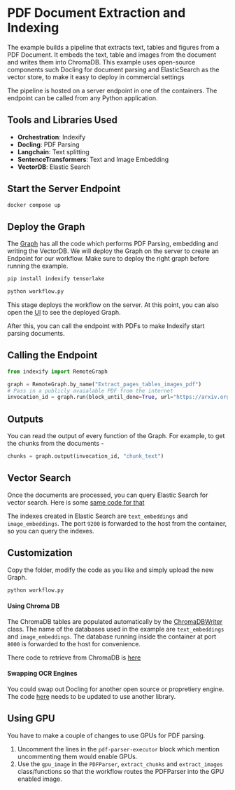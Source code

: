 # PDF Document Extraction and Indexing

The example builds a pipeline that extracts text, tables and figures from a PDF Document. It embeds the text, table and images from the document and writes them into ChromaDB.
This example uses open-source components such Docling for document parsing and ElasticSearch as the vector store, to make it easy to deploy in commercial settings

The pipeline is hosted on a server endpoint in one of the containers. The endpoint can be called from any Python application.

## Tools and Libraries Used 
* **Orchestration**: Indexify
* **Docling**: PDF Parsing
* **Langchain**: Text splitting
* **SentenceTransformers**: Text and Image Embedding
* **VectorDB**: Elastic Search

## Start the Server Endpoint

```bash
docker compose up
```

## Deploy the Graph
The [Graph](workflow.py) has all the code which performs PDF Parsing, embedding and writing the VectorDB. We will deploy the Graph on the server to create an Endpoint for our workflow. 
Make sure to deploy the right graph before running the example.

```bash
pip install indexify tensorlake
```

```bash
python workflow.py
```

This stage deploys the workflow on the server. At this point, you can also open the [UI](http://localhost:8900) to see the deployed Graph.

After this, you can call the endpoint with PDFs to make Indexify start parsing documents.

## Calling the Endpoint 

```python
from indexify import RemoteGraph

graph = RemoteGraph.by_name("Extract_pages_tables_images_pdf")
# Pass in a publicly avaialable PDF from the internet 
invocation_id = graph.run(block_until_done=True, url="https://arxiv.org/pdf/2501.12948")
```

## Outputs 
You can read the output of every function of the Graph. For example, to get the chunks from the documents - 

```python
chunks = graph.output(invocation_id, "chunk_text")
```

## Vector Search

Once the documents are processed, you can query Elastic Search for vector search. Here is some [same code for that](https://github.com/tensorlakeai/indexify/blob/main/examples/pdf_document_extraction/es_retrieve.py)

The indexes created in Elastic Search are `text_embeddings` and `image_embeddings`. The port `9200` is forwarded to the host from the container, so you can query the indexes.


## Customization

Copy the folder, modify the code as you like and simply upload the new Graph.

```bash
python workflow.py
```

#### Using Chroma DB 

The ChromaDB tables are populated automatically by the [ChromaDBWriter](https://github.com/tensorlakeai/indexify/blob/main/examples/pdf_document_extraction/chromadb_writer.py) class.
The name of the databases used in the example are `text_embeddings` and `image_embeddings`. The database running inside the container at port `8000` is forwarded to the host for convenience. 

There code to retrieve from ChromaDB is [here](https://github.com/tensorlakeai/indexify/blob/main/examples/pdf_document_extraction/chromadb_retreive.py)

#### Swapping OCR Engines
You could swap out Docling for another open source or propretiery engine. The code [here](https://github.com/tensorlakeai/indexify/blob/c7b6c5929b6fdd58993e8187f5d546f056950289/examples/pdf_document_extraction/pdf_parser_docling.py#L18) needs to be updated to use another library. 

## Using GPU

You have to make a couple of changes to use GPUs for PDF parsing.
1. Uncomment the lines in the `pdf-parser-executor` block which mention uncommenting them would enable GPUs.
2. Use the `gpu_image` in the `PDFParser`, `extract_chunks` and `extract_images` class/functions so that the workflow routes the PDFParser into the GPU enabled image.
